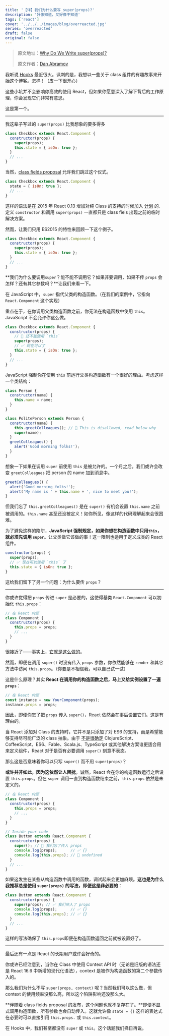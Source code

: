 ```yaml
---
title: '【译】我们为什么要写 super(props)?'
description: '好像知道，又好像不知道'
tags: ['react']
cover: '../../../images/blog/overreacted.jpg'
series: 'overreacted'
draft: false
original: false
---
```


> 原文地址：[Why Do We Write super(props)?](https://overreacted.io/why-do-we-write-super-props)
>
> 原文作者：[Dan Abramov](https://twitter.com/dan_abramov)

我听说 [Hooks](https://reactjs.org/docs/hooks-intro.html) 最近很火。讽刺的是，我想以一些关于 class 组件的有趣故事来开始这个博客。怎样！（皮一下很开心）

这些小坑并不会影响你高效的使用 React，但如果你愿意深入了解下背后的工作原理，你会发现它们非常有意思。

这是第一个。

------

我这辈子写过的 `super(props)` 比我想象的要多得多

```jsx
class Checkbox extends React.Component {
  constructor(props) {
    super(props);
    this.state = { isOn: true };
  }
  // ...
}
```

当然，[class fields proposal](https://github.com/tc39/proposal-class-fields) 允许我们跳过这个仪式。

```jsx
class Checkbox extends React.Component {
  state = { isOn: true };
  // ...
}
```

这样的语法是在 2015 年 React 0.13 增加对纯 Class 的支持的时候加入 [计划](https://reactjs.org/blog/2015/01/27/react-v0.13.0-beta-1.html#es7-property-initializers) 的. 定义 `constructor` 和调用 `super(props)` 一直都只是 class fiels 出现之前的临时解决方案。

然而，让我们只用 ES2015  的特性来回顾一下这个例子。

```jsx
class Checkbox extends React.Component {
  constructor(props) {
    super(props);
    this.state = { isOn: true };
  }
  // ...
}
```

**我们为什么要调用`super`？能不能不调用它？如果非要调用，如果不传 `props` 会怎样？还有其它参数吗？**让我们来看一下。

在 JavaScript 中，`super` 指代父类的构造函数。（在我们的案例中，它指向 `React.Component` 这个实现）

重点在于，在你调用父类构造函数之前，你无法在构造函数中使用 `this`。JavaScript 不会允许你这么做。

```jsx
class Checkbox extends React.Component {
  constructor(props) {
    // 🔴 还不能使用 `this`
    super(props);
    // ✅ 现在可以了
    this.state = { isOn: true };
  }
  // ...
}
```

JavaScript 强制你在使用 `this` 前运行父类构造函数有一个很好的理由。考虑这样一个类结构：

```jsx
class Person {
  constructor(name) {
    this.name = name;
  }
}

class PolitePerson extends Person {
  constructor(name) {
    this.greetColleagues(); // 🔴 This is disallowed, read below why
    super(name);
  }
  greetColleagues() {
    alert('Good morning folks!');
  }
}
```

想象一下如果在调用 `super` 前使用 `this` 是被允许的。一个月之后。我们或许会改变 `greetColleagues` 把 person 的 name 加到消息中。

```jsx
greetColleagues() {
  alert('Good morning folks!');
  alert('My name is ' + this.name + ', nice to meet you!');
}
```

但我们忘了 `this.greetColleagues()` 是在 `super()` 有机会设置 `this.name` 之前被调用的。`this.name` 甚至还没被定义！如你所见，像这样的代码理解起来会很困难。

为了避免这样的陷阱，**JavaScript 强制规定，如果你想在构造函数中只用`this`，就必须先调用 `super`**。让父类做它该做的事！这一限制也适用于定义成类的 React 组件。

```jsx
constructor(props) {
  super(props);
  // ✅ 现在可以使用 `this` 了
  this.state = { isOn: true };
}
```

这给我们留下了另一个问题：为什么要传 `props`？

------

你或许觉得把 `props` 传进 `super` 是必要的，这使得基类 `React.Component` 可以初始化 `this.props`：

```jsx
// 在 React 内部
class Component {
  constructor(props) {
    this.props = props;
    // ...
  }
}
```

很接近了——事实上，[它就是这么做的](https://github.com/facebook/react/blob/1d25aa5787d4e19704c049c3cfa985d3b5190e0d/packages/react/src/ReactBaseClasses.js#L22)。

然而，即便在调用 `super()` 时没有传入 `props` 参数，你依然能够在 `render` 和其它方法中访问 `this.props`。（你要是不相信我，可以自己试一试）

这是什么原理？其实 **React 在调用你的构造函数之后，马上又给实例设置了一遍 `props`**：

```jsx
// 在 React 内部
const instance = new YourComponent(props);
instance.props = props;
```

因此，即便你忘了把 `props` 传入 `super()`，React 依然会在事后设置它们。这是有理由的。

当 React 添加对 Class 的支持时，它并不是只添加了对 ES6 的支持，而是希望能够支持尽可能广泛的 class 抽象。由于 [不是很确定](https://reactjs.org/blog/2015/01/27/react-v0.13.0-beta-1.html#other-languages) ClojureScript、CoffeeScript、ES6、Fable、Scala.js、TypeScript 或其他解决方案谁更适合用来定义组件，React 对于是否有必要调用 `super()` 刻意不表态。

那么这是否意味着你可以只写 `super()` 而不用 `super(props)`？

**或许并非如此，因为这依然让人困扰**。诚然，React 会在你的构造函数运行之后设置 `this.props`。但在 `super` 调用一直到构造函数结束之前，`this.props` 依然是未定义的。

```jsx
// 在 React 内部
class Component {
  constructor(props) {
    this.props = props;
    // ...
  }
}

// Inside your code
class Button extends React.Component {
  constructor(props) {
    super(); // 😬 我们忘了传入 props
    console.log(props);      // ✅ {}
    console.log(this.props); // 😬 undefined
  }
  // ...
}
```

如果这发生在某些从构造函数中调用的函数，调试起来会更加麻烦。**这也是为什么我推荐总是使用 `super(props)` 的写法，即便这是非必要的**：

```jsx
class Button extends React.Component {
  constructor(props) {
    super(props); // ✅ 我们传入了 props
    console.log(props);      // ✅ {}
    console.log(this.props); // ✅ {}
  }
  // ...
}
```

这样的写法确保了 `this.props`即便在构造函数返回之前就被设置好了。

------

最后还有一点是 React 的长期用户或许会好奇的。

你或许已经注意到，当你在 Class 中使用 Context API 时（无论是旧版的语法还是 React 16.6 中新增的现代化语法），context 是被作为构造函数的第二个参数传入的。

那么我们为什么不写 `super(props, context)` 呢？当然我们可以这么做，但 context 的使用频率没那么高，所以这个陷阱影响还没那么大。

**伴随着 class fields proposal 的发布，这个问题也就不复存在了。**即便不显式调用构造函数，所有参数也会自动传入。这就允许像 `state = {}` 这样的表达式在必要时可以直接引用 `this.props.` 或 `this.context`。

在 Hooks 中，我们甚至都没有 `super` 或 `this`。这个话题我们择日再说。
